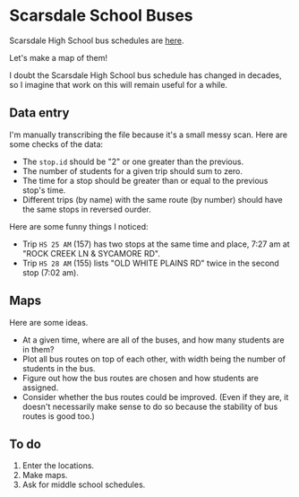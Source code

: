 Scarsdale School Buses
=====
Scarsdale High School bus schedules are
[here](http://www.scarsdaleschools.org/cms/lib5/NY01001205/Centricity/Domain/13/SHSBusSchedule.pdf).

Let's make a map of them!

I doubt the Scarsdale High School bus schedule has changed in decades, so I
imagine that work on this will remain useful for a while.

## Data entry
I'm manually transcribing the file because it's a small messy scan.
Here are some checks of the data:

* The `stop.id` should be "2" or one greater than the previous.
* The number of students for a given trip should sum to zero.
* The time for a stop should be greater than or equal to the previous stop's time.
* Different trips (by name) with the same route (by number) should have the same stops in reversed ourder.

Here are some funny things I noticed:

* Trip `HS 25 AM` (157) has two stops at the same time and place,
   7:27 am at "ROCK CREEK LN & SYCAMORE RD".
* Trip `HS 28 AM` (155) lists "OLD WHITE PLAINS RD" twice in the second stop (7:02 am).

## Maps
Here are some ideas.

* At a given time, where are all of the buses, and how many students are in them?
* Plot all bus routes on top of each other, with width being the number of students in the bus.
* Figure out how the bus routes are chosen and how students are assigned.
* Consider whether the bus routes could be improved. (Even if they are, it doesn't necessarily make sense to do so because the stability of bus routes is good too.)

## To do
1. Enter the locations.
2. Make maps.
3. Ask for middle school schedules.
